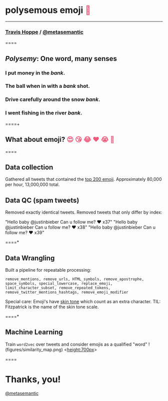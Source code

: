 <style>.emoji {color:#EF597B;} </style>
  
# polysemous emoji <span class="emoji">🌹</span>
----------
### [Travis Hoppe](http://thoppe.github.io/) / [@metasemantic](https://twitter.com/metasemantic)

====

## *Polysemy*: One word, many senses

### I put money in the _bank_.
### The ball when in with a _bank_ shot.
### Drive carefully around the snow _bank_.
### I went fishing in the river _bank_.
====+
<br>
## What about emoji? <span class="emoji">😍 😘 😂 ❤ 😭  💯 </span>
   
====
## Data collection

Gathered all tweets that contained the [top 200 emoji](http://emojitracker.com/).
Approximately 80,000 per hour, 13,000,000 total.

## Data QC (spam tweets)

Removed exactly identical tweets.
Removed tweets that only differ by index:

"Hello baby @justinbieber Can u follow me? ♥ x37"
"Hello baby @justinbieber Can u follow me? ♥ x38"
"Hello baby @justinbieber Can u follow me? ♥ x39"
  
====*

## Data Wrangling

Built a pipeline for repeatable processing:

`remove_mentions, remove_urls, HTML_symbols, remove_apostrophe, space_symbols, special_lowercase, replace_emoji, limit_character_subset, remove_repeated_tokens, remove_twitter_mentions_hashtags, remove_emoji_modifier`

Special care: Emoji's have [skin tone](http://emojipedia.org/emoji-modifier-fitzpatrick-type-1-2/) which count as an extra character. 
TIL: Fitzpatrick is the name of the skin tone scale.

====*

## Machine Learning
Train `word2vec` over tweets and consider emojis as a qualified "word"
!(figures/similarity_map.png) <<height:700px>>

====


# Thanks, you!
[@metasemantic](https://twitter.com/metasemantic)